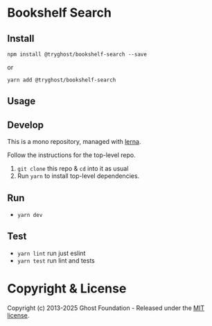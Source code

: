 # Bookshelf Search

## Install

`npm install @tryghost/bookshelf-search --save`

or

`yarn add @tryghost/bookshelf-search`


## Usage


## Develop

This is a mono repository, managed with [lerna](https://lernajs.io/).

Follow the instructions for the top-level repo.
1. `git clone` this repo & `cd` into it as usual
2. Run `yarn` to install top-level dependencies.


## Run

- `yarn dev`


## Test

- `yarn lint` run just eslint
- `yarn test` run lint and tests




# Copyright & License 

Copyright (c) 2013-2025 Ghost Foundation - Released under the [MIT license](LICENSE).